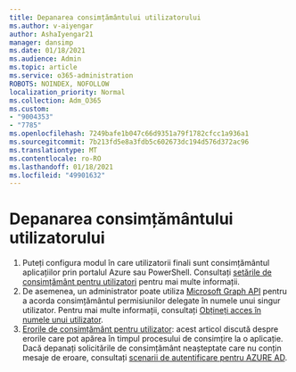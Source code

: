 ```yaml
---
title: Depanarea consimțământului utilizatorului
ms.author: v-aiyengar
author: AshaIyengar21
manager: dansimp
ms.date: 01/18/2021
ms.audience: Admin
ms.topic: article
ms.service: o365-administration
ROBOTS: NOINDEX, NOFOLLOW
localization_priority: Normal
ms.collection: Adm_O365
ms.custom:
- "9004353"
- "7785"
ms.openlocfilehash: 7249bafe1b047c66d9351a79f1782cfcc1a936a1
ms.sourcegitcommit: 7b213fd5e8a3fdb5c602673dc194d576d372ac96
ms.translationtype: MT
ms.contentlocale: ro-RO
ms.lasthandoff: 01/18/2021
ms.locfileid: "49901632"
---
```

# <a name="troubleshoot-user-consent"></a>Depanarea consimțământului utilizatorului

1. Puteți configura modul în care utilizatorii finali sunt consimțământul aplicațiilor prin portalul Azure sau PowerShell. Consultați [setările de consimțământ pentru utilizatori](https://docs.microsoft.com/azure/active-directory/manage-apps/configure-user-consent?tabs=azure-portal#user-consent-settings) pentru mai multe informații.
1. De asemenea, un administrator poate utiliza [Microsoft Graph API](https://docs.microsoft.com/azure/active-directory/manage-apps/configure-user-consent?tabs=azure-portal#user-consent-settings) pentru a acorda consimțământul permisiunilor delegate în numele unui singur utilizator. Pentru mai multe informații, consultați [Obțineți acces în numele unui utilizator](https://docs.microsoft.com/graph/auth-v2-user).
1. [Erorile de consimțământ pentru utilizator](https://docs.microsoft.com/azure/active-directory/manage-apps/application-sign-in-unexpected-user-consent-error): acest articol discută despre erorile care pot apărea în timpul procesului de consimțire la o aplicație. Dacă depanați solicitările de consimțământ neașteptate care nu conțin mesaje de eroare, consultați [scenarii de autentificare pentru AZURE AD](https://docs.microsoft.com/azure/active-directory/manage-apps/application-sign-in-unexpected-user-consent-error).